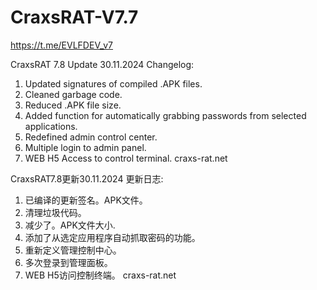 # CraxsRAT-V7.7
https://t.me/EVLFDEV_v7

CraxsRAT 7.8 Update 30.11.2024
Changelog:
1. Updated signatures of compiled .APK files.
2. Cleaned garbage code.
3. Reduced .APK file size.
4. Added function for automatically grabbing passwords from selected applications.
5. Redefined admin control center. 
6. Multiple login to admin panel.
7. WEB H5 Access to control terminal.
craxs-rat.net
 

CraxsRAT7.8更新30.11.2024
更新日志:
1. 已编译的更新签名。APK文件。
2. 清理垃圾代码。
3. 减少了。APK文件大小.
4. 添加了从选定应用程序自动抓取密码的功能。
5. 重新定义管理控制中心。 
6. 多次登录到管理面板。
7. WEB H5访问控制终端。
craxs-rat.net
